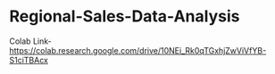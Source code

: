 # Regional-Sales-Data-Analysis

Colab Link- https://colab.research.google.com/drive/10NEi_Rk0qTGxhjZwViVfYB-S1ciTBAcx
